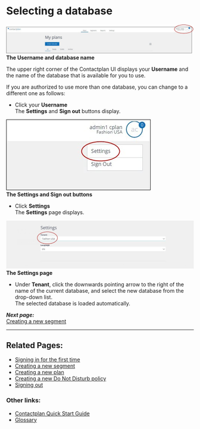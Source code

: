 # Selecting a database

![](UsernameCplanQAContactlabDev160530.jpg)  
**The Username and database name**  

The upper right corner of the Contactplan UI displays your **Username** and the name of the database that is available for you to use.  

If you are authorized to use more than one database, you can change to a different one as follows:  

- Click your **Username**  
  The **Settings** and **Sign out** buttons display.  

![](SettingsSignOut1CplanQAContactlabDev160530.jpg)  
**The Settings and Sign out buttons**  

- Click **Settings**  
  The **Settings** page displays.  

![](SettingsCplanQAContactlabDev160530.jpg)  
**The Settings page**  

- Under **Tenant**, click the downwards pointing arrow to the right of the name of the current database, and select the new database from the drop-down list.  
  The selected database is loaded automatically.  

***Next page:***  
[Creating a new segment](CreatingNewSegment.md)  

----------

## Related Pages:  

* [Signing in for the first time](FirstSignIn.md)  
* [Creating a new segment](CreatingNewSegment.md)  
* [Creating a new plan](CreatingNewPlan.md)  
* [Creating a new Do Not Disturb policy](CreatingNewDND.md)  
* [Signing out](SigningOut.md)  

### Other links:  

* [Contactplan Quick Start Guide](README.md)  
* [Glossary](Glossary.md)  